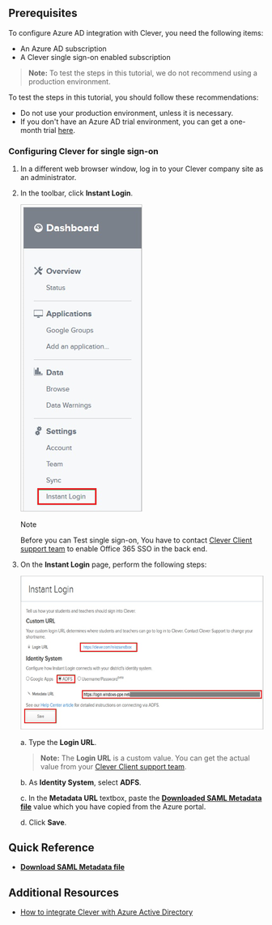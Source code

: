## Prerequisites

To configure Azure AD integration with Clever, you need the following items:

- An Azure AD subscription
- A Clever single sign-on enabled subscription

> **Note:**
> To test the steps in this tutorial, we do not recommend using a production environment.

To test the steps in this tutorial, you should follow these recommendations:

- Do not use your production environment, unless it is necessary.
- If you don't have an Azure AD trial environment, you can get a one-month trial [here](https://azure.microsoft.com/pricing/free-trial/).

### Configuring Clever for single sign-on

1. In a different web browser window, log in to your Clever company site as an administrator.

2. In the toolbar, click **Instant Login**.

	![Instant Login](./media/ic798984.png "Instant Login")

	> [!NOTE]
	> Before you can Test single sign-on, You have to contact [Clever Client support team](https://clever.com/about/contact/) to enable Office 365 SSO in the back end.

3. On the **Instant Login** page, perform the following steps:

	![Instant Login](./media/ic798985.png "Instant Login")
	
	a. Type the **Login URL**.

	> **Note:**
	> The **Login URL** is a custom value. You can get the actual value from your [Clever Client support team](https://clever.com/about/contact/).

	b. As **Identity System**, select **ADFS**.

	c. In the **Metadata URL** textbox, paste the **[Downloaded SAML Metadata file](%metadata:metadataDownloadUrl%)** value which you have copied from the Azure portal.

	d. Click **Save**.

## Quick Reference

* **[Download SAML Metadata file](%metadata:metadataDownloadUrl%)**

## Additional Resources

* [How to integrate Clever with Azure Active Directory](https://docs.microsoft.com/azure/active-directory/active-directory-saas-clever-tutorial)
